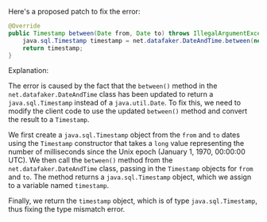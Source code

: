 Here's a proposed patch to fix the error:
```java
@Override
public Timestamp between(Date from, Date to) throws IllegalArgumentException {
    java.sql.Timestamp timestamp = net.datafaker.DateAndTime.between(new Timestamp(from.getTime()), new Timestamp(to.getTime()));
    return timestamp;
}
```
Explanation:

The error is caused by the fact that the `between()` method in the `net.datafaker.DateAndTime` class has been updated to return a `java.sql.Timestamp` instead of a `java.util.Date`. To fix this, we need to modify the client code to use the updated `between()` method and convert the result to a `Timestamp`.


We first create a `java.sql.Timestamp` object from the `from` and `to` dates using the `Timestamp` constructor that takes a `long` value representing the number of milliseconds since the Unix epoch (January 1, 1970, 00:00:00 UTC). We then call the `between()` method from the `net.datafaker.DateAndTime` class, passing in the `Timestamp` objects for `from` and `to`. The method returns a `java.sql.Timestamp` object, which we assign to a variable named `timestamp`.

Finally, we return the `timestamp` object, which is of type `java.sql.Timestamp`, thus fixing the type mismatch error.